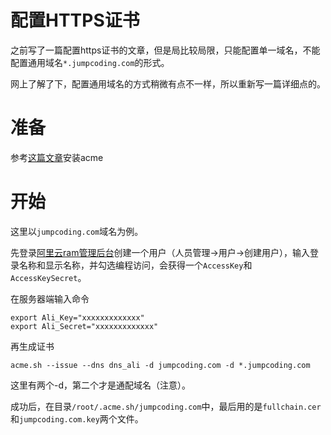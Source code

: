# 配置HTTPS证书

之前写了一篇配置https证书的文章，但是局比较局限，只能配置单一域名，不能配置通用域名`*.jumpcoding.com`的形式。

网上了解了下，配置通用域名的方式稍微有点不一样，所以重新写一篇详细点的。

# 准备

参考[这篇文章](./2018.10.10-让nginx支持https.md)安装acme

# 开始

这里以`jumpcoding.com`域名为例。

先登录[阿里云ram管理后台](https://ram.console.aliyun.com)创建一个用户（人员管理->用户->创建用户），输入登录名称和显示名称，并勾选编程访问，会获得一个`AccessKey`和`AccessKeySecret`。

在服务器端输入命令
```
export Ali_Key="xxxxxxxxxxxxx"
export Ali_Secret="xxxxxxxxxxxxx"
```

再生成证书
```
acme.sh --issue --dns dns_ali -d jumpcoding.com -d *.jumpcoding.com
```

这里有两个-d，第二个才是通配域名（注意）。

成功后，在目录`/root/.acme.sh/jumpcoding.com`中，最后用的是`fullchain.cer`和`jumpcoding.com.key`两个文件。